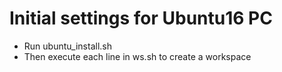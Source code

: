 # Initial settings for Ubuntu16 PC
- Run ubuntu_install.sh
- Then execute each line in ws.sh to create a workspace
